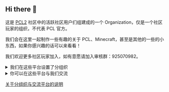 ## Hi there 👋

<!--
**Here are some ideas to get you started:**
🙋‍♀️ A short introduction - what is your organization all about?
🌈 Contribution guidelines - how can the community get involved?
👩‍💻 Useful resources - where can the community find your docs? Is there anything else the community should know?
🍿 Fun facts - what does your team eat for breakfast?
🧙 Remember, you can do mighty things with the power of [Markdown](https://docs.github.com/github/writing-on-github/getting-started-with-writing-and-formatting-on-github/basic-writing-and-formatting-syntax)
-->

这是 [PCL2](https://github.com/Hex-Dragon/PCL2) 社区中的活跃社区用户们组建成的一个 Organization，仅是一个社区玩家的组织，不代表 PCL 官方。

我们会在这里一起制作一些有趣的关于 PCL、Minecraft，甚至是其他的一些的小东西，如果你感兴趣的话可以来看看！

我们欢迎更多社区玩家加入，如有意愿请加入审核群：925070982。

<details>
<summary> 我们在这些平台设置了分组织 </summary>

[![GitCode](https://img.shields.io/badge/-GitCode-da203e?style=for-the-badge)](https://www.gitcode.com/PCL-Community "由 @Deep-Dark-Forest 创建") [![GitLab](https://img.shields.io/badge/-GitLab-ff492c?style=for-the-badge)](https://www.gitlab.com/PCL-Community "由 @hejiehao 创建") [![Gitee](https://img.shields.io/badge/-Gitee-c71d23?style=for-the-badge)](https://www.gitee.com/PCL-Community "由 @wuliaodexiaoluo 创建")

</details>

<details>
<summary> 你可以在这些平台与我们交流 </summary>

[![Telegram](https://img.shields.io/badge/-Telegram-2481cc?style=for-the-badge)](https://t.me/PCL_Community) [![Oopz](https://img.shields.io/badge/-Oopz-131313?style=for-the-badge)](https://oopz.cn/i/iQXRjh) [![Discord](https://img.shields.io/badge/-Discord-5661f5?style=for-the-badge)](https://discord.gg/7xVDtQWUSn)
  
</details>

[关于分组织与交流平台的说明](https://pcl-community.github.io/Forum/post/guan-yu-fen-zu-zhi-yu-jiao-liu-ping-tai-de-shuo-ming.html)

<!--
我们在 [GitCode](https://www.gitcode.com/PCL-Community)、[Gitee](https://www.gitee.com/PCL-Community)、[GitLab](https://www.gitlab.com/PCL-Community) 都设置了分组织，分别由 [@Deep-Dark-Forest](https://www.github.com/Deep-Dark-Forest)、[@wuliaodexiaoluo](https://www.github.com/wuliaodexiaoluo)、[@hejiehao](https://www.github.com/hejiehao) 管理，如果你想加入可以联系他们！
同时，欢迎加入我们的 [Telegram](https://t.me/PCL_Community) 或 [Oopz 群组](https://oopz.cn/i/iQXRjh) ！
-->
